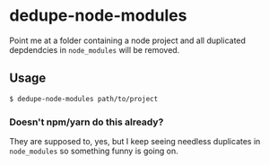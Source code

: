 # dedupe-node-modules

Point me at a folder containing a node project and all duplicated depdendcies in `node_modules` will be removed.

## Usage

```bash
$ dedupe-node-modules path/to/project
```

### Doesn't npm/yarn do this already?

They are supposed to, yes, but I keep seeing needless duplicates in `node_modules` so something funny is going on.
